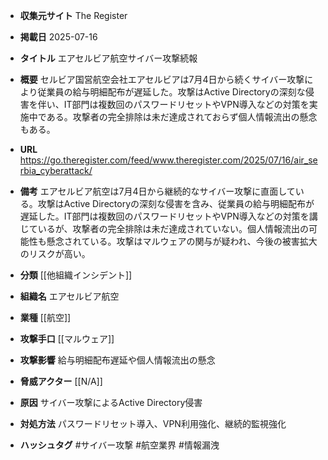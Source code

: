 - **収集元サイト**
The Register

- **掲載日**
2025-07-16

- **タイトル**
エアセルビア航空サイバー攻撃続報

- **概要**
セルビア国営航空会社エアセルビアは7月4日から続くサイバー攻撃により従業員の給与明細配布が遅延した。攻撃はActive Directoryの深刻な侵害を伴い、IT部門は複数回のパスワードリセットやVPN導入などの対策を実施中である。攻撃者の完全排除は未だ達成されておらず個人情報流出の懸念もある。

- **URL**
https://go.theregister.com/feed/www.theregister.com/2025/07/16/air_serbia_cyberattack/

- **備考**
エアセルビア航空は7月4日から継続的なサイバー攻撃に直面している。攻撃はActive Directoryの深刻な侵害を含み、従業員の給与明細配布が遅延した。IT部門は複数回のパスワードリセットやVPN導入などの対策を講じているが、攻撃者の完全排除は未だ達成されていない。個人情報流出の可能性も懸念されている。攻撃はマルウェアの関与が疑われ、今後の被害拡大のリスクが高い。

- **分類**
[[他組織インシデント]]

- **組織名**
エアセルビア航空

- **業種**
[[航空]]

- **攻撃手口**
[[マルウェア]]

- **攻撃影響**
給与明細配布遅延や個人情報流出の懸念

- **脅威アクター**
[[N/A]]

- **原因**
サイバー攻撃によるActive Directory侵害

- **対処方法**
パスワードリセット導入、VPN利用強化、継続的監視強化

- **ハッシュタグ**
#サイバー攻撃 #航空業界 #情報漏洩
